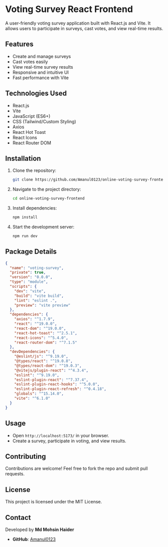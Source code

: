 # Voting Survey React Frontend

A user-friendly voting survey application built with React.js and Vite. It allows users to participate in surveys, cast votes, and view real-time results.

## Features
- Create and manage surveys
- Cast votes easily
- View real-time survey results
- Responsive and intuitive UI
- Fast performance with Vite

## Technologies Used
- React.js
- Vite
- JavaScript (ES6+)
- CSS (Tailwind/Custom Styling)
- Axios
- React Hot Toast
- React Icons
- React Router DOM

## Installation
1. Clone the repository:
   ```sh
   git clone https://github.com/Amanul0123/online-voting-survey-frontend
   ```
2. Navigate to the project directory:
   ```sh
   cd online-voting-survey-frontend
   ```
3. Install dependencies:
   ```sh
   npm install
   ```
4. Start the development server:
   ```sh
   npm run dev
   ```

## Package Details
```json
{
  "name": "voting-survey",
  "private": true,
  "version": "0.0.0",
  "type": "module",
  "scripts": {
    "dev": "vite",
    "build": "vite build",
    "lint": "eslint .",
    "preview": "vite preview"
  },
  "dependencies": {
    "axios": "^1.7.9",
    "react": "^19.0.0",
    "react-dom": "^19.0.0",
    "react-hot-toast": "^2.5.1",
    "react-icons": "^5.4.0",
    "react-router-dom": "^7.1.5"
  },
  "devDependencies": {
    "@eslint/js": "^9.19.0",
    "@types/react": "^19.0.8",
    "@types/react-dom": "^19.0.3",
    "@vitejs/plugin-react": "^4.3.4",
    "eslint": "^9.19.0",
    "eslint-plugin-react": "^7.37.4",
    "eslint-plugin-react-hooks": "^5.0.0",
    "eslint-plugin-react-refresh": "^0.4.18",
    "globals": "^15.14.0",
    "vite": "^6.1.0"
  }
}
```

## Usage
- Open `http://localhost:5173/` in your browser.
- Create a survey, participate in voting, and view results.

## Contributing
Contributions are welcome! Feel free to fork the repo and submit pull requests.

## License
This project is licensed under the MIT License.

## Contact
Developed by **Md Mohsin Haider**
- **GitHub**: [Amanul0123](https://github.com/Amanul0123)

